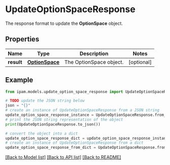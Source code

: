 # UpdateOptionSpaceResponse

The response format to update the __OptionSpace__ object.

## Properties

Name | Type | Description | Notes
------------ | ------------- | ------------- | -------------
**result** | [**OptionSpace**](OptionSpace.md) | The OptionSpace object. | [optional] 

## Example

```python
from ipam.models.update_option_space_response import UpdateOptionSpaceResponse

# TODO update the JSON string below
json = "{}"
# create an instance of UpdateOptionSpaceResponse from a JSON string
update_option_space_response_instance = UpdateOptionSpaceResponse.from_json(json)
# print the JSON string representation of the object
print(UpdateOptionSpaceResponse.to_json())

# convert the object into a dict
update_option_space_response_dict = update_option_space_response_instance.to_dict()
# create an instance of UpdateOptionSpaceResponse from a dict
update_option_space_response_from_dict = UpdateOptionSpaceResponse.from_dict(update_option_space_response_dict)
```
[[Back to Model list]](../README.md#documentation-for-models) [[Back to API list]](../README.md#documentation-for-api-endpoints) [[Back to README]](../README.md)


